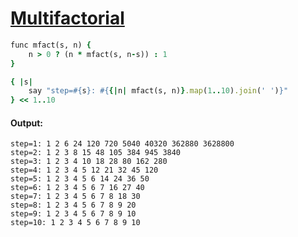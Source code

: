 [1]: https://rosettacode.org/wiki/Multifactorial

# [Multifactorial][1]

```ruby
func mfact(s, n) {
    n > 0 ? (n * mfact(s, n-s)) : 1
}

{ |s|
    say "step=#{s}: #{{|n| mfact(s, n)}.map(1..10).join(' ')}"
} << 1..10
```

#### Output:
```
step=1: 1 2 6 24 120 720 5040 40320 362880 3628800
step=2: 1 2 3 8 15 48 105 384 945 3840
step=3: 1 2 3 4 10 18 28 80 162 280
step=4: 1 2 3 4 5 12 21 32 45 120
step=5: 1 2 3 4 5 6 14 24 36 50
step=6: 1 2 3 4 5 6 7 16 27 40
step=7: 1 2 3 4 5 6 7 8 18 30
step=8: 1 2 3 4 5 6 7 8 9 20
step=9: 1 2 3 4 5 6 7 8 9 10
step=10: 1 2 3 4 5 6 7 8 9 10
```
